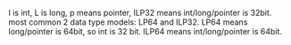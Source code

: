 I is int, L is long, p means pointer, ILP32 means int/long/pointer is 32bit.
most common 2 data type models: LP64 and ILP32.
LP64 means long/pointer is 64bit, so int is 32 bit. ILP64 means int/long/pointer is 64bit.
